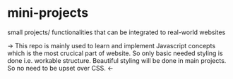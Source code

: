 # mini-projects
small projects/ functionalities that can be integrated to real-world websites

-> This repo is mainly used to learn and implement Javascript concepts which is the most crucical part of website. So only basic needed styling is done i.e. workable structure. Beautiful styling will be done in main projects. So no need to be upset over CSS. <-
